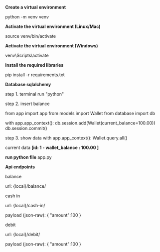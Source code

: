 **Create a virtual environment**

python -m venv venv  

 **Activate the virtual environment (Linux/Mac)**
 
source venv/bin/activate 
 
**Activate the virtual environment (Windows)**

venv\Scripts\activate

**Install the required libraries**

pip install -r requirements.txt

**Database  sqlalchemy**

step 1. terminal run "python"

step 2. insert balance 

from app import app
from models import Wallet
from database import db

with app.app_context():
    db.session.add(Wallet(current_balance=100.00))
    db.session.commit()

step 3. show data 
with app.app_context():
    Wallet.query.all()

current data
**[id: 1 - wallet_balance : 100.00 ]**

**run python file**
app.py



**Api endpoints**


balance 

url: {local}/balance/<id>

cash in 

url: {local}/cash-in/<id>

payload (json-raw):
{
    "amount":100
}

debit

url: {local}/debit/<id>

payload (json-raw):
{
    "amount":100
}


